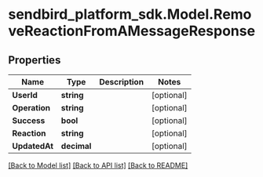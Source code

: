 
# sendbird_platform_sdk.Model.RemoveReactionFromAMessageResponse

## Properties

Name | Type | Description | Notes
------------ | ------------- | ------------- | -------------
**UserId** | **string** |  | [optional] 
**Operation** | **string** |  | [optional] 
**Success** | **bool** |  | [optional] 
**Reaction** | **string** |  | [optional] 
**UpdatedAt** | **decimal** |  | [optional] 

[[Back to Model list]](../README.md#documentation-for-models)
[[Back to API list]](../README.md#documentation-for-api-endpoints)
[[Back to README]](../README.md)


